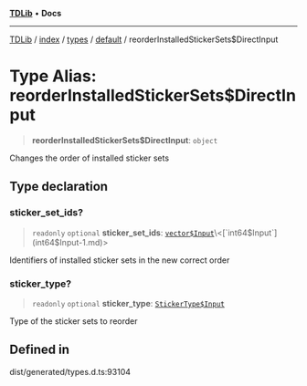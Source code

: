 [**TDLib**](../../../../../../README.md) • **Docs**

***

[TDLib](../../../../../../modules.md) / [index](../../../../../README.md) / [types](../../../README.md) / [default](../README.md) / reorderInstalledStickerSets$DirectInput

# Type Alias: reorderInstalledStickerSets$DirectInput

> **reorderInstalledStickerSets$DirectInput**: `object`

Changes the order of installed sticker sets

## Type declaration

### sticker\_set\_ids?

> `readonly` `optional` **sticker\_set\_ids**: [`vector$Input`](vector$Input.md)\<[`int64$Input`](int64$Input-1.md)\>

Identifiers of installed sticker sets in the new correct order

### sticker\_type?

> `readonly` `optional` **sticker\_type**: [`StickerType$Input`](StickerType$Input.md)

Type of the sticker sets to reorder

## Defined in

dist/generated/types.d.ts:93104

